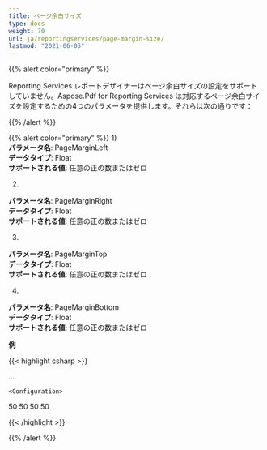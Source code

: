 ```yaml
---
title: ページ余白サイズ
type: docs
weight: 70
url: ja/reportingservices/page-margin-size/
lastmod: "2021-06-05"
---
```


{{% alert color="primary" %}}

Reporting Services レポートデザイナーはページ余白サイズの設定をサポートしていません。Aspose.Pdf for Reporting Services は対応するページ余白サイズを設定するための4つのパラメータを提供します。それらは次の通りです：

{{% /alert %}}

{{% alert color="primary" %}}
1)  
**パラメータ名**: PageMarginLeft  
**データタイプ**: Float  
**サポートされる値**: 任意の正の数またはゼロ

2)  
**パラメータ名**: PageMarginRight  
**データタイプ**: Float  
**サポートされる値**: 任意の正の数またはゼロ

3)  
**パラメータ名**: PageMarginTop  
**データタイプ**: Float  
**サポートされる値**: 任意の正の数またはゼロ

4)  
**パラメータ名**: PageMarginBottom  
**データタイプ**: Float  
**サポートされる値**: 任意の正の数またはゼロ

**例**

{{< highlight csharp >}}

<Render>
…
    <Extension Name="APPDF" Type=" Aspose.Pdf.ReportingServices.Renderer,Aspose.Pdf.ReportingServices ">

    <Configuration>

<PageMarginLeft>50</PageMarginLeft>
<PageMarginRight>50</PageMarginRight>
<PageMarginTop>50</PageMarginTop>
<PageMarginBottom>50</PageMarginBottom>
</Configuration>
</Extension>
</Render>

{{< /highlight >}}

{{% /alert %}}
```